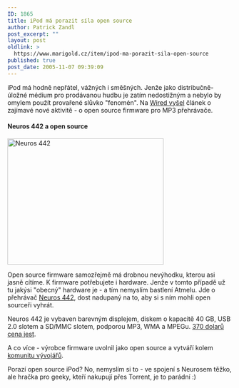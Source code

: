 ```yaml
---
ID: 1865
title: iPod má porazit síla open source
author: Patrick Zandl
post_excerpt: ""
layout: post
oldlink: >
  https://www.marigold.cz/item/ipod-ma-porazit-sila-open-source
published: true
post_date: 2005-11-07 09:39:09
---
```

<p>iPod má hodně nepřátel, vážných i směšných. Jenže jako distribučně-úložné médium pro prodávanou hudbu je zatím nedostižným a nebylo by omylem použít provařené slůvko "fenomén". Na <a href="http://www.wired.com/news/gizmos/0,1452,69428,00.html?tw=wn_tophead_5">Wired vyšel</a> článek o zajímavé nové aktivitě - o open source firmware pro MP3 přehrávače. </p>

<h4>Neuros 442 a open source</h4>
	<div class="rightbox"><img src="/wp-content/uploads/20051107-442.jpg" alt="Neuros 442" width="350" height="283" /></div>	
<p>Open source firmware samozřejmě má drobnou nevýhodku, kterou asi jasně cítíme. K firmware potřebujete i hardware. Jenže v tomto případě už tu jakýsi "obecný" hardware je - a tím nemyslím bastlení Atmelu. Jde o přehrávač <a href="http://www.neurosaudio.com/store/prod_442.asp">Neuros 442</a>, dost nadupaný  na to, aby si s ním mohli open sourceři vyhrát. </p>

<p>Neuros 442 je vybaven barevným displejem, diskem o kapacitě 40 GB, USB 2.0 slotem a SD/MMC slotem, podporou MP3, WMA a MPEGu. <a href="http://www.buy.com/prod/Neuros_442_Portable_Media_Player_Recorder_MP4_Video_MP3_Photos_40GB/q/loc/111/201701224.html">370 dolarů cena jest</a>.</p>

<p>A co více - výrobce firmware uvolnil jako open source a vytváří kolem <a href="http://open.neurostechnology.com/">komunitu vývojářů</a>. </p>

<p>Porazí open source iPod? No, nemyslím si to - ve spojení s Neurosem těžko, ale hračka pro geeky, kteří nakupují přes Torrent, je to parádní :)
</p>

